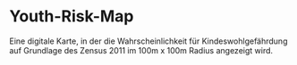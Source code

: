 # Youth-Risk-Map
Eine digitale Karte, in der die Wahrscheinlichkeit für Kindeswohlgefährdung auf Grundlage des Zensus 2011 im 100m x 100m Radius angezeigt wird.
